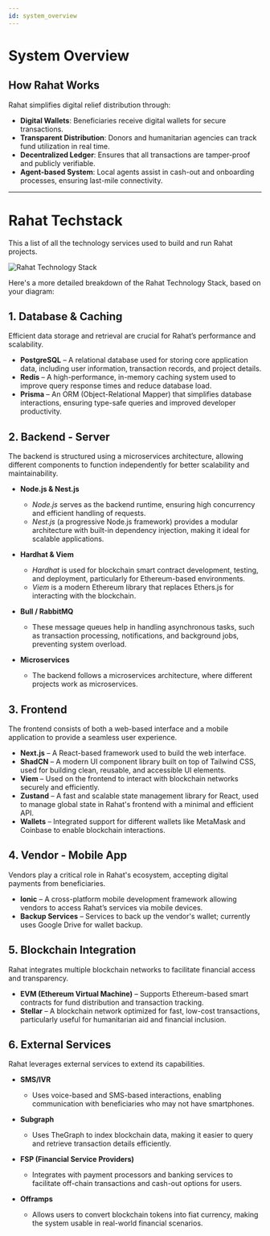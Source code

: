 ```yaml
---
id: system_overview
---
```


# System Overview

## How Rahat Works

Rahat simplifies digital relief distribution through:

- **Digital Wallets**: Beneficiaries receive digital wallets for secure transactions.  
- **Transparent Distribution**: Donors and humanitarian agencies can track fund utilization in real time.  
- **Decentralized Ledger**: Ensures that all transactions are tamper-proof and publicly verifiable.  
- **Agent-based System**: Local agents assist in cash-out and onboarding processes, ensuring last-mile connectivity.

---

# Rahat Techstack

This a list of all the technology services used to build and run Rahat projects.

![Rahat Technology Stack](https://i.imgur.com/mYx9eSP.png)

Here's a more detailed breakdown of the Rahat Technology Stack, based on your diagram:

## 1. Database & Caching

Efficient data storage and retrieval are crucial for Rahat’s performance and scalability.

- **PostgreSQL** – A relational database used for storing core application data, including user information, transaction records, and project details.  
- **Redis** – A high-performance, in-memory caching system used to improve query response times and reduce database load.  
- **Prisma** – An ORM (Object-Relational Mapper) that simplifies database interactions, ensuring type-safe queries and improved developer productivity.  

## 2. Backend - Server

The backend is structured using a microservices architecture, allowing different components to function independently for better scalability and maintainability.

- **Node.js & Nest.js**
  - *Node.js* serves as the backend runtime, ensuring high concurrency and efficient handling of requests.  
  - *Nest.js* (a progressive Node.js framework) provides a modular architecture with built-in dependency injection, making it ideal for scalable applications.  

- **Hardhat & Viem**
  - *Hardhat* is used for blockchain smart contract development, testing, and deployment, particularly for Ethereum-based environments.  
  - *Viem* is a modern Ethereum library that replaces Ethers.js for interacting with the blockchain.  

- **Bull / RabbitMQ**
  - These message queues help in handling asynchronous tasks, such as transaction processing, notifications, and background jobs, preventing system overload.  

- **Microservices**
  - The backend follows a microservices architecture, where different projects work as microservices.

## 3. Frontend

The frontend consists of both a web-based interface and a mobile application to provide a seamless user experience.

- **Next.js** – A React-based framework used to build the web interface.  
- **ShadCN** – A modern UI component library built on top of Tailwind CSS, used for building clean, reusable, and accessible UI elements.  
- **Viem** – Used on the frontend to interact with blockchain networks securely and efficiently.  
- **Zustand** – A fast and scalable state management library for React, used to manage global state in Rahat's frontend with a minimal and efficient API.  
- **Wallets** – Integrated support for different wallets like MetaMask and Coinbase to enable blockchain interactions.

## 4. Vendor - Mobile App

Vendors play a critical role in Rahat's ecosystem, accepting digital payments from beneficiaries.

- **Ionic** – A cross-platform mobile development framework allowing vendors to access Rahat’s services via mobile devices.  
- **Backup Services** – Services to back up the vendor's wallet; currently uses Google Drive for wallet backup.

## 5. Blockchain Integration

Rahat integrates multiple blockchain networks to facilitate financial access and transparency.

- **EVM (Ethereum Virtual Machine)** – Supports Ethereum-based smart contracts for fund distribution and transaction tracking.  
- **Stellar** – A blockchain network optimized for fast, low-cost transactions, particularly useful for humanitarian aid and financial inclusion.

## 6. External Services

Rahat leverages external services to extend its capabilities.

- **SMS/IVR**
  - Uses voice-based and SMS-based interactions, enabling communication with beneficiaries who may not have smartphones.

- **Subgraph**
  - Uses TheGraph to index blockchain data, making it easier to query and retrieve transaction details efficiently.

- **FSP (Financial Service Providers)**
  - Integrates with payment processors and banking services to facilitate off-chain transactions and cash-out options for users.

- **Offramps**
  - Allows users to convert blockchain tokens into fiat currency, making the system usable in real-world financial scenarios.
